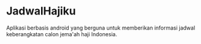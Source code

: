 # JadwalHajiku
Aplikasi berbasis android yang berguna untuk memberikan informasi jadwal keberangkatan calon jema'ah haji Indonesia.
